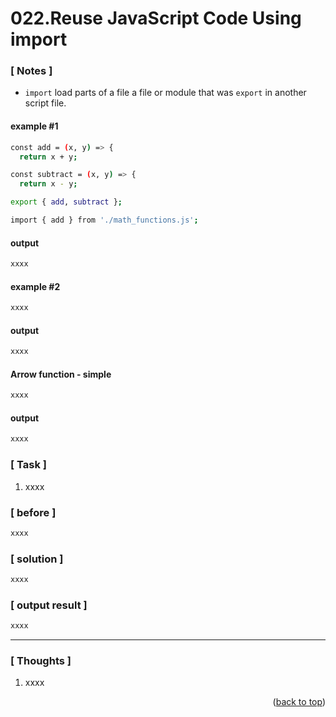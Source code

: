 <a name="topage"></a>

# 022.Reuse JavaScript Code Using import

### [ Notes ]
  * `import` load parts of a file  a file or module that was `export` in another script file. 

#### example #1

```sh
const add = (x, y) => {
  return x + y;

const subtract = (x, y) => {
  return x - y;

export { add, subtract };
```

```sh
import { add } from './math_functions.js';
```



#### output
```sh
xxxx
```

#### example #2

```sh
xxxx
```

#### output
```sh
xxxx
```

#### Arrow function - simple

```sh
xxxx
```

#### output
```sh
xxxx
```

### [ Task ]
  1. xxxx


### [ before ]

```sh
xxxx
```

### [ solution ]

```sh
xxxx
```

### [ output result ]

```sh
xxxx
```

-----

### [ Thoughts ]

  1. xxxx
  

<p align="right">(<a href="#topage">back to top</a>)</p>
<br/>
<br/>
